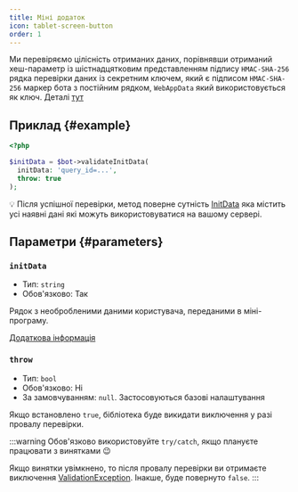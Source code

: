 ```yaml
---
title: Міні додаток
icon: tablet-screen-button
order: 1
---
```


Ми перевіряємо цілісність отриманих даних, порівнявши отриманий хеш-параметр із шістнадцятковим представленням підпису `HMAC-SHA-256` рядка перевірки даних із секретним ключем, який є підписом `HMAC-SHA-256` маркер бота з постійним рядком, `WebAppData` який використовується як ключ. Деталі [тут](https://core.telegram.org/bots/webapps#validating-data-received-via-the-mini-app)

## Приклад {#example}

```php
<?php

$initData = $bot->validateInitData(
  initData: 'query_id=...',
  throw: true
);
```

:bulb: Після успішної перевірки, метод поверне сутність [InitData](../entity/init-data/) яка містить усі наявні дані які можуть використовуватися на вашому сервері.

## Параметри {#parameters}

### `initData`
- Тип: `string`
- Обов'язково: Так

Рядок з необробленими даними користувача, переданими в міні-програму.

[Додаткова інформація](https://core.telegram.org/bots/webapps#initializing-mini-apps)

### `throw`
- Тип: `bool`
- Обов'язково: Ні
- За замовчуванням: `null`. Застосовуються базові налаштування

Якщо встановлено `true`, бібліотека буде викидати виключення у разі провалу перевірки.

:::warning
Обов'язково використовуйте `try/catch`, якщо плануєте працювати з винятками :wink:

Якщо винятки увімкнено, то після провалу перевірки ви отримаєте виключення [ValidationException](../exception/validation.md). Інакше, буде повернуто `false`.
:::